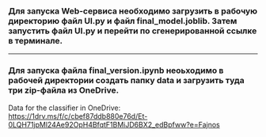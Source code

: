 ### Для запуска Web-сервиса необходимо загрузить в рабочую директорию файл UI.py и файл final_model.joblib. Затем запустить файл UI.py и перейти по сгенерированной ссылке в терминале.
---
### Для запуска файла final_version.ipynb неоьходимо в рабочей директории создать папку data и загрузить туда три zip-файла из OneDrive.
Data for the classifier in OneDrive: https://1drv.ms/f/c/cbef87ddb880e76d/Et-0LQH71jpMl24Ae92OpH4BfqtF1BMiJD6BX2_edBpfww?e=Fajnos
